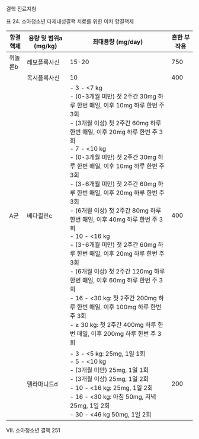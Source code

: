 결핵 진료지침

표 24. 소아청소년 다제내성결핵 치료를 위한 이차 항결핵제

| 항결핵제 | 용량 및 범위a (mg/kg) | 최대용량 (mg/day) | 흔한 부작용 |
|---|---|---|---|
| 퀴놀론b | 레보플록사신 | 15-20 | 750 | 관절병증, 위장관 장애, |
| | 목시플록사신 | 10 | 400 | 두통, 불면 |
| A군 | 베다퀼린c | - 3 - <7 kg<br>   - (0-3개월 미만) 첫 2주간 30mg 하루 한번 매일, 이후 10mg 하루 한번 주 3회<br>   - (3개월 이상) 첫 2주간 60mg 하루 한번 매일, 이후 20mg 하루 한번 주 3회<br>- 7 - <10 kg<br>   - (0-3개월 미만) 첫 2주간 30mg 하루 한번 매일, 이후 10mg 하루 한번 주 3회<br>   - (3-6개월 미만) 첫 2주간 60mg 하루 한번 매일, 이후 20mg 하루 한번 주 3회<br>   - (6개월 이상) 첫 2주간 80mg 하루 한번 매일, 이후 40mg 하루 한번 주 3회<br>- 10 - <16 kg<br>   - (3-6개월 미만) 첫 2주간 60mg 하루 한번 매일, 이후 20mg 하루 한번 주 3회<br>   - (6개월 이상) 첫 2주간 120mg 하루 한번 매일, 이후 60mg 하루 한번 주 3회<br>- 16 - <30 kg: 첫 2주간 200mg 하루 한번 매일, 이후 100mg 하루 한번 주 3회<br>- ≥ 30 kg: 첫 2주간 400mg 하루 한번 매일, 이후 200mg 하루 한번 주 3회 | 400 | 두통, 오심, 간독성, QTc 연장 |
| | 델라마니드d | - 3 - <5 kg: 25mg, 1일 1회<br>- 5 - <10 kg<br>   - (3개월 미만) 25mg, 1일 1회<br>   - (3개월 이상) 25mg, 1일 2회<br>- 10 - <16 kg: 25mg, 1일 2회<br>- 16 - <30 kg: 아침 50mg, 저녁 25mg, 1일 2회<br>- 30 - <46 kg 50mg, 1일 2회 | 200 | 오심, 구토, 어지러움, 감각이상, 불안, QTc 연장 |

VII. 소아청소년 결핵 <PAGE>251